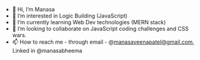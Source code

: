 - 👋 Hi, I’m Manasa
- 👀 I’m interested in Logic Building (JavaScript)
- 🌱 I’m currently learning Web Dev technologies (MERN stack) 
- 💞️ I’m looking to collaborate on JavaScript coding challenges and CSS wars.
- 📫 How to reach me - through email - @manasaveenapatel@gmail.com, Linked in @manasabheema

<!---
manasabheema/manasabheema is a ✨ special ✨ repository because its `README.md` (this file) appears on your GitHub profile.
You can click the Preview link to take a look at your changes.
--->
